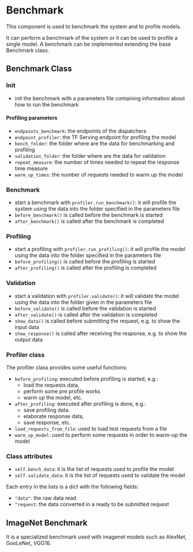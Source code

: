 # Benchmark
This component is used to benchmark the system and to profile models.

It can perform a benchmark of the system or it can be used to profile a single model.
A benchmark can be implemented extending the base Benchmark class.

## Benchmark Class
### Init
- init the benchmark with a parameters file containing information about how to run the benchmark

#### Profiling parameters
- ```endpoints_benchmark```: the endpoints of the dispatchers
- ```endpoint_profiler```: the TF Serving endpoint for profiling the model
- ```bench_folder```: the folder where are the data for benchmarking and profiling
- ```validation_folder```: the folder where are the data for validation
- ```repeat_measure```: the number of times needed to repeat the response time measure
- ```warm_up_times```: the number of requests needed to warm up the model

### Benchmark
- start a benchmark with ```profiler.run_benchmark()```: it will profile the system using the data into the folder
specified in the parameters file
- ```before_benchmark()``` is called before the benchmark is started
- ```after_benchmark()``` is called after the benchmark is completed

### Profiling
- start a profiling with ```profiler.run_profiling()```: it will profile the model using the data into the folder
specified in the parameters file
- ```before_profiling()``` is called before the profiling is started
- ```after_profiling()``` is called after the profiling is completed

### Validation
- start a validation with ```profiler.validate()```: it will validate the model using the data into the folder
given in the parameters file
- ```before_validate()``` is called before the validation is started
- ```after_validate()``` is called after the validation is completed
- ```show_data()``` is called before submitting the request, e.g. to show the input data
- ```show_response()``` is called after receiving the response, e.g. to show the output data

### Profiler class
The profiler class provides some useful functions:
- ```before_profiling```: executed before profiling is started, e.g.:
    - load the requests data,
    - perform some pre profile works
    - warm up the model, etc. 
- ```after_profiling```: executed after profiling is done, e.g.:
    - save profiling data.
    - elaborate response data,
    - save response, etc.
- ```load_requests_from_file```: used to load test requests from a file
- ```warm_up_model```: used to perform some requests in order to warm-up the model

### Class attributes
- ```self.bench_data```: it is the list of requests used to profile the model
- ```self.validate_data```: it is the list of requests used to validate the model

Each entry in the lists is a dict with the following fields:
- ```"data"```: the raw data read
- ```"request```: the data converted in a ready to be submitted request


## ImageNet Benchmark
It is a specialized benchmark used with imagenet models such as AlexNet, GooLeNet, VGG16.


